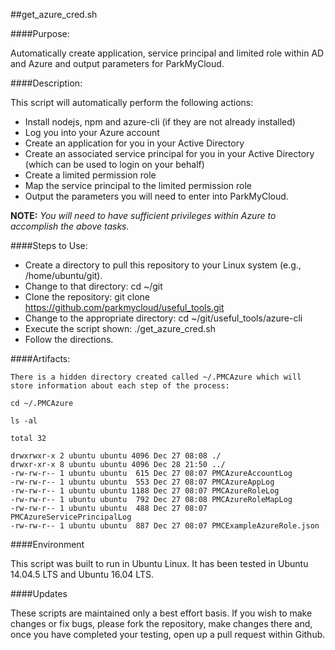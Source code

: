 ##get\_azure_cred.sh

####Purpose: 

Automatically create application, service principal and limited role within AD and Azure and output parameters for ParkMyCloud.


####Description:

This script will automatically perform the following actions:

* Install nodejs, npm and azure-cli (if they are not already installed)
* Log you into your Azure account
* Create an application for you in your Active Directory
* Create an associated service principal for you in your Active Directory (which can be used to login on your behalf)
* Create a limited permission role
* Map the service principal to the limited permission role
* Output the parameters you will need to enter into ParkMyCloud.

**NOTE:** _You will need to have sufficient privileges within Azure to accomplish the above tasks._


####Steps to Use:

* Create a directory to pull this repository to your Linux system (e.g., /home/ubuntu/git).
* Change to that directory:  cd ~/git
* Clone the repository: git clone https://github.com/parkmycloud/useful_tools.git
* Change to the appropriate directory: cd ~/git/useful_tools/azure-cli
* Execute the script shown:  ./get_azure_cred.sh
* Follow the directions.


####Artifacts:

    There is a hidden directory created called ~/.PMCAzure which will store information about each step of the process:

    cd ~/.PMCAzure
    
    ls -al
    
    total 32
    
    drwxrwxr-x 2 ubuntu ubuntu 4096 Dec 27 08:08 ./
    drwxr-xr-x 8 ubuntu ubuntu 4096 Dec 28 21:50 ../
    -rw-rw-r-- 1 ubuntu ubuntu  615 Dec 27 08:07 PMCAzureAccountLog
    -rw-rw-r-- 1 ubuntu ubuntu  553 Dec 27 08:07 PMCAzureAppLog
    -rw-rw-r-- 1 ubuntu ubuntu 1188 Dec 27 08:07 PMCAzureRoleLog
    -rw-rw-r-- 1 ubuntu ubuntu  792 Dec 27 08:08 PMCAzureRoleMapLog
    -rw-rw-r-- 1 ubuntu ubuntu  488 Dec 27 08:07 PMCAzureServicePrincipalLog
    -rw-rw-r-- 1 ubuntu ubuntu  887 Dec 27 08:07 PMCExampleAzureRole.json
     

####Environment

This script was built to run in Ubuntu Linux. It has been tested in Ubuntu 14.04.5 LTS and Ubuntu 16.04 LTS.


####Updates

These scripts are maintained only a best effort basis. If you wish to make changes or fix bugs, please fork the repository, make changes there and, once you have completed your testing, open up a pull request within Github.


